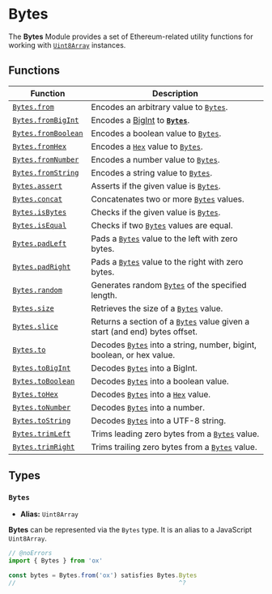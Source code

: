 # Bytes

The **Bytes** Module provides a set of Ethereum-related utility functions for working with [`Uint8Array`](https://developer.mozilla.org/en-US/docs/Web/JavaScript/Reference/Global_Objects/Uint8Array) instances.

## Functions

| Function                                      | Description                                                                                                                               |
| --------------------------------------------- | ----------------------------------------------------------------------------------------------------------------------------------------- |
| [`Bytes.from`](/api/bytes/from)               | Encodes an arbitrary value to [`Bytes`](#bytes-1).                                                                                        |
| [`Bytes.fromBigInt`](/api/bytes/fromBigInt)   | Encodes a [BigInt](https://developer.mozilla.org/en-US/docs/Web/JavaScript/Reference/Global_Objects/BigInt) to **[`Bytes`](/api/bytes)**. |
| [`Bytes.fromBoolean`](/api/bytes/fromBoolean) | Encodes a boolean value to [`Bytes`](#bytes-1).                                                                                           |
| [`Bytes.fromHex`](/api/bytes/fromHex)         | Encodes a [`Hex`](/api/hex#hex-1) value to [`Bytes`](#bytes-1).                                                                           |
| [`Bytes.fromNumber`](/api/bytes/fromNumber)   | Encodes a number value to [`Bytes`](#bytes-1).                                                                                            |
| [`Bytes.fromString`](/api/bytes/fromString)   | Encodes a string value to [`Bytes`](#bytes-1).                                                                                            |
| [`Bytes.assert`](/api/bytes/assert)           | Asserts if the given value is [`Bytes`](#bytes-1).                                                                                        |
| [`Bytes.concat`](/api/bytes/concat)           | Concatenates two or more [`Bytes`](/api/bytes) values.                                                                                    |
| [`Bytes.isBytes`](/api/bytes/isBytes)         | Checks if the given value is [`Bytes`](#bytes-1).                                                                                         |
| [`Bytes.isEqual`](/api/bytes/isEqual)         | Checks if two [`Bytes`](/api/bytes) values are equal.                                                                                     |
| [`Bytes.padLeft`](/api/bytes/padLeft)         | Pads a [`Bytes`](#bytes-1) value to the left with zero bytes.                                                                             |
| [`Bytes.padRight`](/api/bytes/padRight)       | Pads a [`Bytes`](#bytes-1) value to the right with zero bytes.                                                                            |
| [`Bytes.random`](/api/bytes/random)           | Generates random [`Bytes`](/api/bytes) of the specified length.                                                                           |
| [`Bytes.size`](/api/bytes/size)               | Retrieves the size of a [`Bytes`](#bytes-1) value.                                                                                        |
| [`Bytes.slice`](/api/bytes/slice)             | Returns a section of a [`Bytes`](#bytes-1) value given a start (and end) bytes offset.                                                    |
| [`Bytes.to`](/api/bytes/to)                   | Decodes [`Bytes`](#bytes-1) into a string, number, bigint, boolean, or hex value.                                                         |
| [`Bytes.toBigInt`](/api/bytes/toBigInt)       | Decodes [`Bytes`](#bytes-1) into a BigInt.                                                                                                |
| [`Bytes.toBoolean`](/api/bytes/toBoolean)     | Decodes [`Bytes`](#bytes-1) into a boolean value.                                                                                         |
| [`Bytes.toHex`](/api/bytes/toHex)             | Decodes [`Bytes`](#bytes-1) into a [`Hex`](/api/hex#hex-1) value.                                                                         |
| [`Bytes.toNumber`](/api/bytes/toNumber)       | Decodes [`Bytes`](#bytes-1) into a number.                                                                                                |
| [`Bytes.toString`](/api/bytes/toString)       | Decodes [`Bytes`](#bytes-1) into a UTF-8 string.                                                                                          |
| [`Bytes.trimLeft`](/api/bytes/trimLeft)       | Trims leading zero bytes from a [`Bytes`](#bytes-1) value.                                                                                |
| [`Bytes.trimRight`](/api/bytes/trimRight)     | Trims trailing zero bytes from a [`Bytes`](#bytes-1) value.                                                                               |

## Types

### `Bytes`

- **Alias:** `Uint8Array`

**Bytes** can be represented via the `Bytes` type. It is an alias to a JavaScript `Uint8Array`.

```ts twoslash
// @noErrors
import { Bytes } from 'ox'

const bytes = Bytes.from('ox') satisfies Bytes.Bytes
//                                             ^? 



```